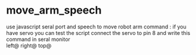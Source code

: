 # move_arm_speech
use javascript seral port and speech to move robot arm  command : if you have servo you can test the script connect the servo to pin 8 and write this command in seral monitor  
left@ 
right@ 
top@

